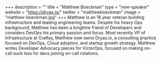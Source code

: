 +++
description = ""
title = "Matthew Boeckman"
type = "new-speaker"
website = "https://dryas.io/"
twitter = "matthewboeckman"
image = "matthew-boeckman.jpg"
+++
Matthew is an 18 year veteran building infrastructure and leading engineering teams. Despite his heavy Ops background, Matthew has been a longtime friend of Developers and considers DevOps his primary passion and focus. Most recently VP of Infrastructure at Craftsy, Matthew now owns Dryas.io, a consulting practice focused on DevOps, Cloud adoption, and startup growth strategy. Matthew writes Developer Advocacy pieces for VictorOps, focused on making on-call suck less for devs joining on-call rotations.